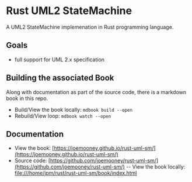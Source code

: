 # Rust UML2 StateMachine

A UML2 StateMachine implemenation in Rust programming language.

## Goals

- full support for UML 2.x specification

## Building the associated Book 

Along with documentation as part of the source code, there is a markdown book in this repo.

- Build/View the book locally: ```mdbook build --open```
- Rebuild/View loop: ```mdbook watch --open```

## Documentation


- View the book:  [https://joemooney.github.io/rust-uml-sm/](https://joemooney.github.io/rust-uml-sm/)
- Source code: [https://github.com/joemooney/rust-uml-sm/](https://github.com/joemooney/rust-uml-sm/)
-- View the book locally: [file:///home/jpm/rust/rust-uml-sm/book/index.html](file:///home/jpm/rust/rust-uml-sm/book/index.html)

